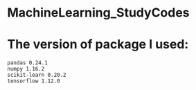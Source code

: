 # MachineLearning_StudyCodes


# The version of package I used:  
    pandas 0.24.1  
    numpy 1.16.2  
    scikit-learn 0.20.2  
    tensorflow 1.12.0  
